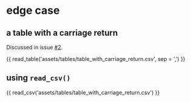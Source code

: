 # edge case

## a table with a carriage return

Discussed in issue [#2](https://github.com/timvink/mkdocs-table-reader-plugin/issues/2).

{{ read_table('assets/tables/table_with_carriage_return.csv', sep = ',') }}

## using `read_csv()`

{{ read_csv('assets/tables/table_with_carriage_return.csv') }}

